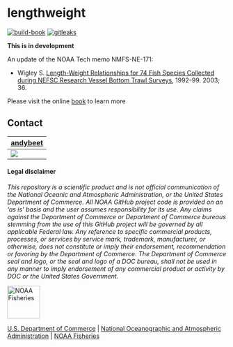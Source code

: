 # lengthweight

<!-- badges: start -->

[![build-book](https://github.com/andybeet/lengthweight/actions/workflows/bookdown.yaml/badge.svg)](https://github.com/andybeet/lengthweight/actions/workflows/bookdown.yaml)
[![gitleaks](https://github.com/andybeet/lengthweight/actions/workflows/secretScan.yml/badge.svg)](https://github.com/andybeet/lengthweight/actions/workflows/secretScan.yml)

<!-- badges: end -->

**This is in development**

An update of the NOAA Tech memo NMFS-NE-171: 

* Wigley S. [Length-Weight Relationships for 74 Fish Species Collected during NEFSC Research Vessel Bottom Trawl Surveys](https://repository.library.noaa.gov/view/noaa/3346), 1992-99. 2003; 36.

Please visit the online [book](https://andybeet.github.io/lengthweight/) to learn more

## Contact

| [andybeet](https://github.com/andybeet)                                                         |
|-------------------------------------------------------------------------------------------------|
| [![](https://avatars1.githubusercontent.com/u/22455149?s=100&v=4)](https://github.com/andybeet) |

#### Legal disclaimer

*This repository is a scientific product and is not official
communication of the National Oceanic and Atmospheric Administration, or
the United States Department of Commerce. All NOAA GitHub project code
is provided on an ‘as is’ basis and the user assumes responsibility for
its use. Any claims against the Department of Commerce or Department of
Commerce bureaus stemming from the use of this GitHub project will be
governed by all applicable Federal law. Any reference to specific
commercial products, processes, or services by service mark, trademark,
manufacturer, or otherwise, does not constitute or imply their
endorsement, recommendation or favoring by the Department of Commerce.
The Department of Commerce seal and logo, or the seal and logo of a DOC
bureau, shall not be used in any manner to imply endorsement of any
commercial product or activity by DOC or the United States Government.*

<img src="https://raw.githubusercontent.com/nmfs-general-modeling-tools/nmfspalette/main/man/figures/noaa-fisheries-rgb-2line-horizontal-small.png" height="75" alt="NOAA Fisheries">

[U.S. Department of Commerce](https://www.commerce.gov/) \| [National
Oceanographic and Atmospheric Administration](https://www.noaa.gov) \|
[NOAA Fisheries](https://www.fisheries.noaa.gov/)

